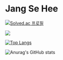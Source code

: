 # Jang Se Hee


[![Solved.ac 프로필](http://mazassumnida.wtf/api/v2/generate_badge?boj=julia8024)](https://solved.ac/julia8024)

<img src="http://mazandi.herokuapp.com/api?handle=julia8024&theme=warm"/>

[![Top Langs](https://github-readme-stats.vercel.app/api/top-langs/?username=julia8024&layout=donut&theme=radical)](https://github.com/julia8024/github-readme-stats)

![Anurag's GitHub stats](https://github-readme-stats.vercel.app/api?username=julia8024&show_icons=true&theme=radical)
